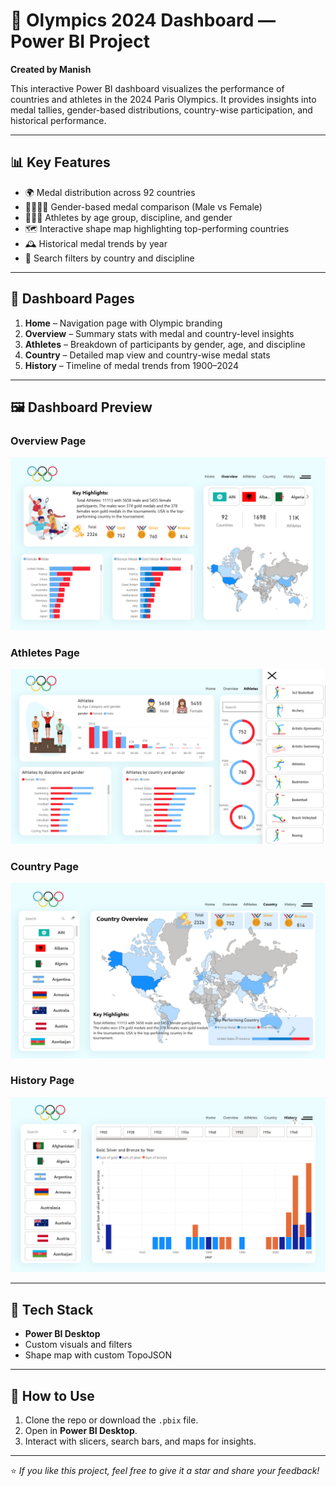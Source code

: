 # 🏅 Olympics 2024 Dashboard — Power BI Project

**Created by Manish**

This interactive Power BI dashboard visualizes the performance of countries and athletes in the 2024 Paris Olympics. It provides insights into medal tallies, gender-based distributions, country-wise participation, and historical performance.

---

## 📊 Key Features

- 🌍 Medal distribution across 92 countries
- 👨‍🦰👩‍🦰 Gender-based medal comparison (Male vs Female)
- 🧑‍🤝‍🧑 Athletes by age group, discipline, and gender
- 🗺️ Interactive shape map highlighting top-performing countries
- 🕰️ Historical medal trends by year
- 🔎 Search filters by country and discipline

---

## 📌 Dashboard Pages

1. **Home** – Navigation page with Olympic branding
2. **Overview** – Summary stats with medal and country-level insights
3. **Athletes** – Breakdown of participants by gender, age, and discipline
4. **Country** – Detailed map view and country-wise medal stats
5. **History** – Timeline of medal trends from 1900–2024

---

## 🖼️ Dashboard Preview

### Overview Page  
![Overview](screenshots/overview.png)

### Athletes Page  
![Athletes](screenshots/athletes.png)

### Country Page  
![Country](screenshots/country.png)

### History Page  
![History](screenshots/history.png)

---

## 🚀 Tech Stack

- **Power BI Desktop**
- Custom visuals and filters
- Shape map with custom TopoJSON 
---

## 📂 How to Use

1. Clone the repo or download the `.pbix` file.
2. Open in **Power BI Desktop**.
3. Interact with slicers, search bars, and maps for insights.

---

⭐ *If you like this project, feel free to give it a star and share your feedback!*
